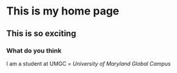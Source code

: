 # This is my home page

## This is so exciting

### What do you think

I am a student at UMGC =  *University of Maryland Global Campus*
